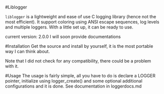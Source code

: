 #Liblogger

`liblogger` is a lightweight and ease of use C logging library (hence not the most efficient). It support coloring using ANSI escape sequences, log levels and multiple loggers. With a little set up, it can be ready to use.

current version: 2.0.0
I will soon provide documentations

#Installation
Get the source and install by yourself, it is the most portable way I can think about.

Note that I did not check for any compatibility, there could be a problem with it.

#Usage
The usage is fairly simple, all you have to do is declare a LOGGER pointer, initialize using logger_create() and some optional additional configurations and it is done. See documentation in loggerdocs.md
